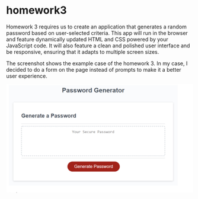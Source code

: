 # homework3
Homework 3 requires us to create an application that generates a random password based on user-selected criteria. This app will run in the browser and feature dynamically updated HTML and CSS powered by your JavaScript code. It will also feature a clean and polished user interface and be responsive, ensuring that it adapts to multiple screen sizes.

The screenshot shows the example case of the homework 3.
In my case, I decided to do a form on the page instead of prompts to make it a better user experience.

<head>
<img src="/screen1hw.png" alt="Screenshot of hw3">

